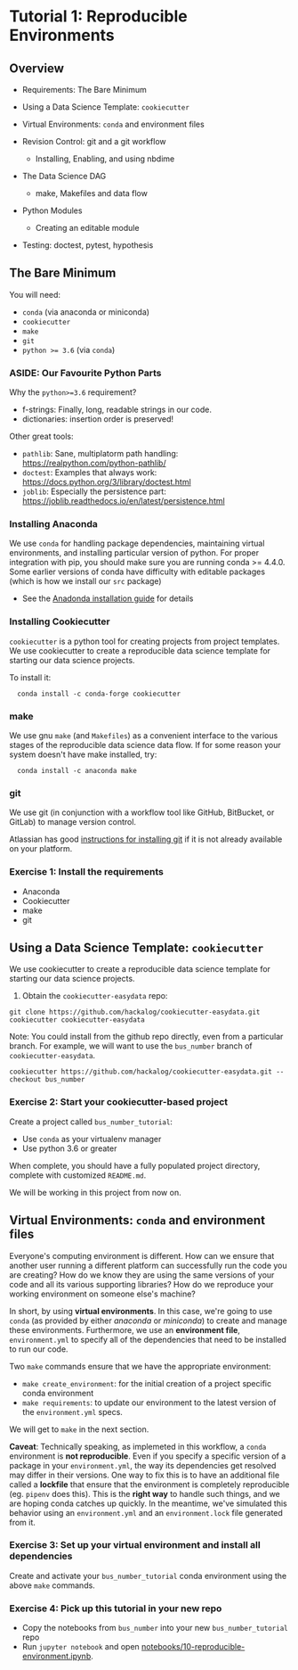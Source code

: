 # Tutorial 1: Reproducible Environments

## Overview

* Requirements: The Bare Minimum 

* Using a Data Science Template: `cookiecutter`

* Virtual Environments: `conda` and environment files
* Revision Control: git and a git workflow
   * Installing, Enabling, and using nbdime
* The Data Science DAG
   * make, Makefiles and data flow
* Python Modules
   * Creating an editable module
* Testing: doctest, pytest, hypothesis

## The Bare Minimum
You will need:
* `conda` (via anaconda or miniconda)
* `cookiecutter` 
* `make`
* `git`
* `python >= 3.6` (via `conda`)

### ASIDE: Our Favourite Python Parts
Why the `python>=3.6` requirement?
* f-strings: Finally, long, readable strings in our code.
* dictionaries: insertion order is preserved!

Other great tools:
* `pathlib`: Sane, multiplatorm path handling: https://realpython.com/python-pathlib/
* `doctest`: Examples that always work: https://docs.python.org/3/library/doctest.html
* `joblib`: Especially the persistence part: https://joblib.readthedocs.io/en/latest/persistence.html

 ### Installing Anaconda
We use `conda` for handling package dependencies, maintaining virtual environments, and installing particular version of python. For proper integration with pip, you should make sure you are running conda >= 4.4.0. Some earlier versions of conda have difficulty with editable packages (which is how we install our `src` package)

* See the [Anadonda installation guide](https://conda.io/docs/user-guide/install/index.html) for details

### Installing Cookiecutter
`cookiecutter` is a python tool for creating projects from project templates. We use cookiecutter to create a reproducible data science template for starting our data science projects.

To install it:
```
  conda install -c conda-forge cookiecutter
```
### make
We use gnu `make` (and `Makefiles`) as a convenient interface to the various stages of the reproducible data science data flow. If for some reason your system doesn't have make installed, try:
```
  conda install -c anaconda make
```
### git
We use git (in conjunction with a workflow tool like GitHub, BitBucket, or GitLab) to manage version control. 

Atlassian has good [instructions for installing git](https://www.atlassian.com/git/tutorials/install-git) if it is not already available on your platform.

### Exercise 1: Install the requirements
* Anaconda
* Cookiecutter
* make
* git


## Using a Data Science Template: `cookiecutter`

We use cookiecutter to create a reproducible data science template for starting our data science projects.

1. Obtain the `cookiecutter-easydata` repo:
```
git clone https://github.com/hackalog/cookiecutter-easydata.git
cookiecutter cookiecutter-easydata
```

Note: You could install from the github repo directly, even from a particular branch. For example, we will want to use the `bus_number` branch of `cookiecutter-easydata`.

```
cookiecutter https://github.com/hackalog/cookiecutter-easydata.git --checkout bus_number
```

### Exercise 2: Start your cookiecutter-based project
Create a project called `bus_number_tutorial`:
* Use `conda` as your virtualenv manager
* Use python 3.6 or greater

When complete, you should have a fully populated project directory, complete with customized `README.md`.

We will be working in this project from now on.


##  Virtual Environments: `conda` and environment files

Everyone's computing environment is different. How can we ensure that another user running a different platform can successfully run the code you are creating? How do we know they are using the same versions of your code and all its various supporting libraries? How do we reproduce your working environment on someone else's machine?

In short, by using **virtual environments**. In this case, we're going to use `conda` (as provided by either *anaconda* or *miniconda*) to create and manage these environments. Furthermore, we use an **environment file**, `environment.yml` to specify all of the dependencies that need to be installed to run our code.
    
Two `make` commands  ensure that we have the appropriate environment:
* `make create_environment`: for the initial creation of a project specific conda environment
* `make requirements`: to update our environment to the latest version of the `environment.yml` specs.

We will get to `make` in the next section.

**Caveat**: Technically speaking, as implemeted in this workflow, a `conda` environment is **not reproducible**. Even if you specify a specific version of a package in your `environment.yml`, the way its dependencies get resolved may differ in their versions. One way to fix this is to have an additional file called a **lockfile** that ensure that the environment is completely reproducible (eg. `pipenv` does this). This is the **right way** to handle such things, and we are hoping conda catches up quickly. In the meantime, we've simulated this behavior using an `environment.yml` and an `environment.lock` file generated from it.

### Exercise 3: Set up your virtual environment and install all dependencies
Create and activate your `bus_number_tutorial` conda environment using the above `make` commands.

### Exercise 4: Pick up this tutorial in your new repo
* Copy the notebooks from `bus_number` into your new `bus_number_tutorial` repo
* Run `jupyter notebook` and open [notebooks/10-reproducible-environment.ipynb](notebooks/10-reproducible-environment.ipynb).

